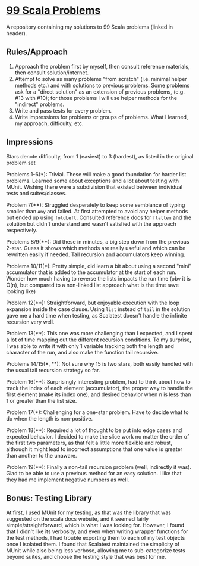 # [99 Scala Problems](https://aperiodic.net/pip/scala/s-99/)
A repository containing my solutions to 99 Scala problems (linked in header).

## Rules/Approach
1. Approach the problem first by myself, then consult reference materials, then
   consult solution/internet.
2. Attempt to solve as many problems "from scratch" (i.e. minimal helper methods
   etc.) and with solutions to previous problems. Some problems ask for a
   "direct solution" as an extension of previous problems, (e.g. #13 with #10);
   for those problems I will use helper methods for the "indirect" problems.
3. Write and pass tests for every problem.
4. Write impressions for problems or groups of problems. What I learned, my
   approach, difficulty, etc.

## Impressions
Stars denote difficulty, from 1 (easiest) to 3 (hardest), as listed in the original problem set

Problems 1-6(\*): Trivial. These will make a good foundation for harder list
problems. Learned some about exceptions and a lot about testing with MUnit.
Wishing there were a subdivision that existed between individual tests and
suites/classes.

Problem 7(\*\*): Struggled desperately to keep some semblance of typing smaller than
`Any` and failed. At first attempted to avoid any helper methods but ended up
using `foldLeft`. Consulted reference docs for `flatten` and the solution but
didn't understand and wasn't satisfied with the approach respectively.

Problems 8/9(\*\*): Did these in minutes, a big step down from the previous
2-star. Guess it shows which methods are really useful and which can be
rewritten easily if needed. Tail recursion and accumulators keep winning.

Problems 10/11(\*): Pretty simple, did learn a bit about using a second "mini"
accumulator that is added to the accumulator at the start of each run. Wonder
how much having to reverse the lists impacts the run time (obv it is O(n), but
compared to a non-linked list approach what is the time save looking like)

Problem 12(\*\*): Straightforward, but enjoyable execution with the loop
expansion inside the case clause. Using `list` instead of `tail` in the solution
gave me a hard time when testing, as Scalatest doesn't handle the infinite
recursion very well.

Problem 13(\*\*): This one was more challenging than I expected, and I spent a
lot of time mapping out the different recursion conditions. To my surprise, I
was able to write it with only 1 variable tracking both the length and character
of the run, and also make the function tail recursive.

Problems 14/15(\*, \*\*): Not sure why 15 is two stars, both easily handled with
the usual tail recursion strategy so far.

Problem 16(\*\*): Surprisingly interesting problem, had to think about how to
track the index of each element (accumulator), the proper way to handle the
first element (make its index one), and desired behavior when n is less than 1
or greater than the list size.

Problem 17(\*): Challenging for a one-star problem. Have to decide what to do
when the length is non-positive.

Problem 18(\*\*): Required a lot of thought to be put into edge cases and
expected behavior. I decided to make the slice work no matter the order of the
first two parameters, as that felt a little more flexible and robust, although
it might lead to incorrect assumptions that one value is greater than another to
the unaware.

Problem 19(\*\*): Finally a non-tail recursion problem (well, indirectly it
was). Glad to be able to use a previous method for an easy solution. I like that
they had me implement negative numbers as well.

## Bonus: Testing Library
At first, I used MUnit for my testing, as that was the library that was
suggested on the scala docs website, and it seemed fairly
simple/straightforward, which is what I was looking for. However, I found that I
didn't like its verbosity, and even when writing wrapper functions for the test
methods, I had trouble exporting them to each of my test objects once I isolated
them. I found that Scalatest maintained the simplicity of MUnit while also being
less verbose, allowing me to sub-categorize tests beyond suites, and choose the
testing style that was best for me.
